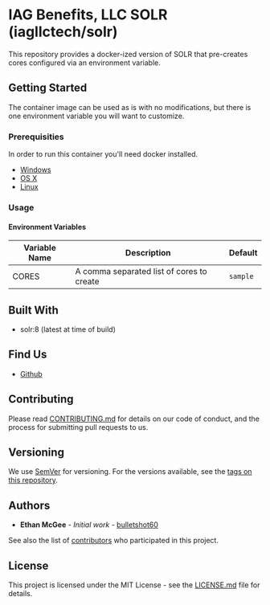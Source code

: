 # IAG Benefits, LLC SOLR (iagllctech/solr)

This repository provides a docker-ized version of SOLR that pre-creates cores configured via an environment variable.

## Getting Started

The container image can be used as is with no modifications, but there is one environment variable you will want to customize.

### Prerequisities

In order to run this container you'll need docker installed.

* [Windows](https://docs.docker.com/windows/started)
* [OS X](https://docs.docker.com/mac/started/)
* [Linux](https://docs.docker.com/linux/started/)

### Usage

#### Environment Variables

| Variable Name | Description | Default |
| --- | --- | --- |
| CORES | A comma separated list of cores to create | `sample` |

## Built With

* solr:8 (latest at time of build)

## Find Us

* [Github](https://github.com/iagtech/solr)

## Contributing

Please read [CONTRIBUTING.md](https://github.com/iagtech/solr/blob/main/CONTRIBUTING.md) for details on our code of conduct, and the process for submitting pull requests to us.

## Versioning

We use [SemVer](http://semver.org/) for versioning. For the versions available, see the [tags on this repository](https://github.com/iagtech/solr/tags). 

## Authors

* **Ethan McGee** - *Initial work* - [bulletshot60](https://github.com/bulletshot60)

See also the list of [contributors](https://github.com/iagtech/solr/contributors) who participated in this project.

## License

This project is licensed under the MIT License - see the [LICENSE.md](https://github.com/iagtech/solr/blob/main/LICENSE.md) file for details.
